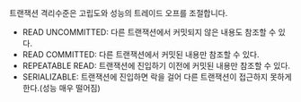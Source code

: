 트랜잭션 격리수준은 고립도와 성능의 트레이드 오프를 조절합니다.


- READ UNCOMMITTED: 다른 트랜잭션에서 커밋되지 않은 내용도 참조할 수 있다.
- READ COMMITTED: 다른 트랜잭션에서 커밋된 내용만 참조할 수 있다.
- REPEATABLE READ: 트랜잭션에 진입하기 이전에 커밋된 내용만 참조할 수 있다.
- SERIALIZABLE: 트랜잭션에 진입하면 락을 걸어 다른 트랜잭션이 접근하지 못하게 한다.(성능 매우 떨어짐)